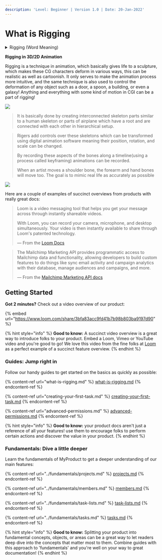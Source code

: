 ```yaml
---
description: 'Level: Beginner | Version 1.0 | Date: 20-Jan-2022'
---
```


# What is Rigging

<details>

<summary>Rigging (Word Meaning)</summary>

For common folks, Rigging can mean many things like arranging dishonestly for the result of something, or the action of designing and installing the equipment, in the preparation to move/ handle objects. Rigging comes from the word RIG - which means to set up or prepare. It's history goes to 1800s where "rigging" a sailing vessel refers to putting all the components in place to allow it to function.

</details>

**Rigging in 3D/2D Animation**

Rigging is a technique in animation, which basically gives life to a sculpture, which makes these CG characters deform in various ways, this can be realistic as well as cartoonish. It only serves to make the animation process more intuitive, and the same technique is also used to control the deformation of any object such as a door, a spoon, a building, or even a galaxy! Anything and everything with some kind of motion in CGI can be a part of rigging!

![](../.gitbook/assets/maya\_5pxRA8t1Fk.gif)

> It is basically done by creating interconnected skeleton parts similar to a human skeleton or parts of airplane which have a root and are connected with each other in hierarchical setup.

> Rigers add controls over these skeletons which can be transformed using digital animation software meaning their position, rotation, and scale can be changed.
>
> By recording these aspects of the bones along a timeline(using a process called keyframing) animations can be recorded.
>
> When an artist moves a shoulder bone, the forearm and hand bones will move too. The goal is to mimic real life as accurately as possible

![](../.gitbook/assets/maya\_PCUeBDoedx.gif)



Here are a couple of examples of succinct overviews from products with really great docs:

> Loom is a video messaging tool that helps you get your message across through instantly shareable videos.
>
> With Loom, you can record your camera, microphone, and desktop simultaneously. Your video is then instantly available to share through Loom's patented technology.
>
> — From the [Loom Docs](https://support.loom.com/hc/en-us/articles/360002158057-What-is-Loom-)

> The Mailchimp Marketing API provides programmatic access to Mailchimp data and functionality, allowing developers to build custom features to do things like sync email activity and campaign analytics with their database, manage audiences and campaigns, and more.
>
> — From the [Mailchimp Marketing API docs](https://mailchimp.com/developer/marketing/docs/fundamentals/)

## Getting Started

**Got 2 minutes?** Check out a video overview of our product:

{% embed url="https://www.loom.com/share/3bfa83acc9fd41b7b98b803ba9197d90" %}

{% hint style="info" %}
**Good to know:** A succinct video overview is a great way to introduce folks to your product. Embed a Loom, Vimeo or YouTube video and you're good to go! We love this video from the fine folks at [Loom](https://loom.com) as a perfect example of a succinct feature overview.
{% endhint %}

### Guides: Jump right in

Follow our handy guides to get started on the basics as quickly as possible:

{% content-ref url="what-is-rigging.md" %}
[what-is-rigging.md](what-is-rigging.md)
{% endcontent-ref %}

{% content-ref url="creating-your-first-task.md" %}
[creating-your-first-task.md](creating-your-first-task.md)
{% endcontent-ref %}

{% content-ref url="advanced-permissions.md" %}
[advanced-permissions.md](advanced-permissions.md)
{% endcontent-ref %}

{% hint style="info" %}
**Good to know:** your product docs aren't just a reference of all your features! use them to encourage folks to perform certain actions and discover the value in your product.
{% endhint %}

### Fundamentals: Dive a little deeper

Learn the fundamentals of MyProduct to get a deeper understanding of our main features:

{% content-ref url="../fundamentals/projects.md" %}
[projects.md](../fundamentals/projects.md)
{% endcontent-ref %}

{% content-ref url="../fundamentals/members.md" %}
[members.md](../fundamentals/members.md)
{% endcontent-ref %}

{% content-ref url="../fundamentals/task-lists.md" %}
[task-lists.md](../fundamentals/task-lists.md)
{% endcontent-ref %}

{% content-ref url="../fundamentals/tasks.md" %}
[tasks.md](../fundamentals/tasks.md)
{% endcontent-ref %}

{% hint style="info" %}
**Good to know:** Splitting your product into fundamental concepts, objects, or areas can be a great way to let readers deep dive into the concepts that matter most to them. Combine guides with this approach to 'fundamentals' and you're well on your way to great documentation!
{% endhint %}
